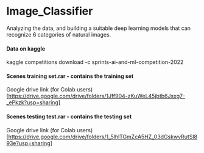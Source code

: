 # Image_Classifier
Analyzing the data, and building a suitable deep learning models that can recognize 6 categories of natural images.
#### Data on kaggle 
kaggle competitions download -c sprints-ai-and-ml-competition-2022

#### Scenes training set.rar - contains the training set

Google drive link (for Colab users)
[https://drive.google.com/drive/folders/1Jff904-zKuWeL45jbtb6Jsxg7-_ePkzk?usp=sharing]

#### Scenes testing test.rar - contains the testing set
Google drive link (for Colab users)
[https://drive.google.com/drive/folders/1_5lhlTGmZcA5HZ_03dGskwvRutSl893e?usp=sharing]
